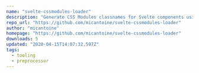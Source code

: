 ```yaml
---
name: "svelte-cssmodules-loader"
description: "Generate CSS Modules classnames for Svelte components using Webpack."
repo_url: "https://github.com/micantoine/svelte-cssmodules-loader"
author: "micantoine"
homepage: "https://github.com/micantoine/svelte-cssmodules-loader"
downloads: 5
updated: "2020-04-15T14:07:32.597Z"
tags: 
  - tooling
  - preprocessor
---
```

